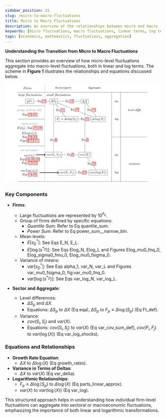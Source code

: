 ```yaml
---
sidebar_position: 21
slug: /micro-to-macro-fluctuations
title: Micro to Macro Fluctuations
description: An overview of the relationships between micro and macro fluctuations in linear and log terms, with a focus on differences and variances.
keywords: [micro fluctuations, macro fluctuations, linear terms, log terms, equations, variances]
tags: [economics, mathematics, fluctuations, aggregation]
---
```


**Understanding the Transition from Micro to Macro Fluctuations**

This section provides an overview of how micro-level fluctuations aggregate into macro-level fluctuations, both in linear and log terms. The scheme in **Figure 1** illustrates the relationships and equations discussed below.

![Scheme for the equations describing differences and variances of linear combinations, in linear and log scale.](./figures/figure_scheme.png)

### Key Components

- **Firms**: 
  - Large fluctuations are represented by $10^{F_{k}}$.
  - Group of firms defined by specific equations:
    - *Quantile Sum*: Refer to Eq quantile_sum.
    - *Power Sum*: Refer to Eq power_sum__narrow_bin.
  - Mean levels:
    - $E[s^*_D]$: See Eqs E_N, E_L.
    - $E[\log(s^{*_D})]$: See Eqs Elog_N, Elog_L and Figures Elog_mu0_fnq_0, Elog_sigma0_fmu_0, Elog_mu0_fsigma_0.
  - Variance of means:
    - $var[s^*_D]$: See Eqs alpha_1, var_N, var_L and Figures var_mu0_fsigma_0, fig:var_mu0_fnq_0.
    - $var[\log(s^{*_D})]$: See Eqs var_log_N, var_log_L.

- **Sector and Aggregate**:
  - Level differences:
    - $\Delta S_p$ and $\Delta X$.
    - Equations: $\Delta S_p$ to $\Delta X$ (Eq eqa), $\Delta S_p$ to $F_{p} \equiv \Delta \log(S_p)$ (Eq Ft_def).
  - Variance:
    - $cov(S_{i}, S_{j})$ and $var(X)$.
    - Equations: $cov(S_{i}, S_{j})$ to $var(X)$ (Eq var_cov_sum_def), $cov(F_{i}, F_{j})$ to $var(\log(X))$ (Eq var_log_shocks).

### Equations and Relationships

- **Growth Rate Equation**: 
  - $\Delta X$ to $\Delta \log(X)$ (Eq growth_rates).
- **Variance in Terms of Deltas**:
  - $\Delta X$ to $var(X)$ (Eq var_delta).
- **Logarithmic Relationships**:
  - $F_{p} \equiv \Delta \log(S_p)$ to $\Delta \log(X)$ (Eq parts_linear_approx).
  - $var(X)$ to $var(\log(X))$ (Eq var_log).

This structured approach helps in understanding how individual firm-level fluctuations can aggregate into sectoral or macroeconomic fluctuations, emphasizing the importance of both linear and logarithmic transformations.